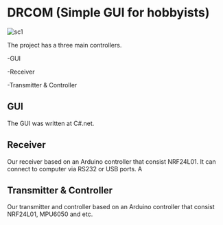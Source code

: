 # DRCOM (Simple GUI for hobbyists) #

![sc1](https://user-images.githubusercontent.com/19881231/35024360-1972d9a6-fb50-11e7-81cd-96dc87809e42.JPG)


The project has a three main controllers.

-GUI

-Receiver

-Transmitter & Controller


## GUI ##
The GUI was written at C#.net.

## Receiver ##
Our receiver based on an Arduino controller that consist NRF24L01. It can connect to computer via RS232 or USB ports. A

## Transmitter & Controller ##
Our transmitter and controller based on an Arduino controller that consist NRF24L01, MPU6050 and etc. 
